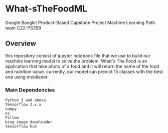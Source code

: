 # What-sTheFoodML

Google Bangkit Product-Based Capstone Project Machine Learning Path team C22-PS358
## Overview
this repository consist of jupyter notebook file that we use to build our machine learning model to solve the problem.
What's The Food is an application that take photo of a food and it will return the name of the food and nutrition value.
currently, our model can predict 15 classes with the best one using mobilenet.

### Main Dependencies
```
Python 3 and above
Tensorflow 2.x.x
numpy
os
Pillow
bing image downloader
tensorflow hub
```
